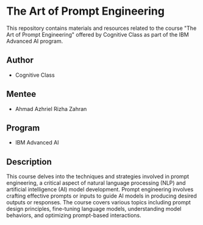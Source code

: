 # The Art of Prompt Engineering

This repository contains materials and resources related to the course "The Art of Prompt Engineering" offered by Cognitive Class as part of the IBM Advanced AI program.

## Author
- Cognitive Class

## Mentee
- Ahmad Azhriel Rizha Zahran

## Program
- IBM Advanced AI
  
## Description
This course delves into the techniques and strategies involved in prompt engineering, a critical aspect of natural language processing (NLP) and artificial intelligence (AI) model development. Prompt engineering involves crafting effective prompts or inputs to guide AI models in producing desired outputs or responses. The course covers various topics including prompt design principles, fine-tuning language models, understanding model behaviors, and optimizing prompt-based interactions.
